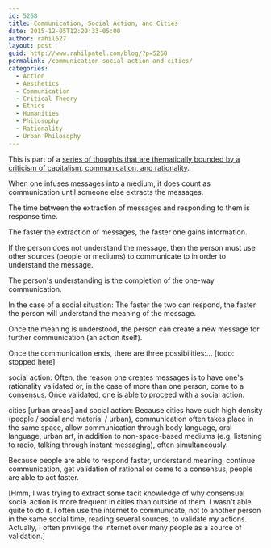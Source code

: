 ```yaml
---
id: 5268
title: Communication, Social Action, and Cities
date: 2015-12-05T12:20:33-05:00
author: rahil627
layout: post
guid: http://www.rahilpatel.com/blog/?p=5268
permalink: /communication-social-action-and-cities/
categories:
  - Action
  - Aesthetics
  - Communication
  - Critical Theory
  - Ethics
  - Humanities
  - Philosophy
  - Rationality
  - Urban Philosophy
---
```

This is part of a <a href="http://www.rahilpatel.com/blog/valuable-things-ive-written#criticism_capitalism_communication_rationality">series of thoughts that are thematically bounded by a criticism of capitalism, communication, and rationality</a>.

When one infuses messages into a medium, it does count as communication until someone else extracts the messages.

The time between the extraction of messages and responding to them is response time.

The faster the extraction of messages, the faster one gains information.

If the person does not understand the message, then the person must use other sources (people or mediums) to communicate to in order to understand the message.

The person's understanding is the completion of the one-way communication.

In the case of a social situation:
The faster the two can respond, the faster the person will understand the meaning of the message.

Once the meaning is understood, the person can create a new message for further communication (an action itself).

Once the communication ends, there are three possibilities:... [todo: stopped here]

social action:
Often, the reason one creates messages is to have one's rationality validated or, in the case of more than one person, come to a consensus. Once validated, one is able to proceed with a social action.

cities [urban areas] and social action:
Because cities have such high density (people / social and material / urban), communication often takes place in the same space, allow communication through body language, oral language, urban art, in addition to non-space-based mediums (e.g. listening to radio, talking through instant messaging), often simultaneously.

Because people are able to respond faster, understand meaning, continue communication, get validation of rational or come to a consensus, people are able to act faster.

[Hmm, I was trying to extract some tacit knowledge of why consensual social action is more frequent in cities than outside of them. I wasn't able quite to do it. I often use the internet to communicate, not to another person in the same social time, reading several sources, to validate my actions. Actually, I often privilege the internet over many people as a source of validation.]